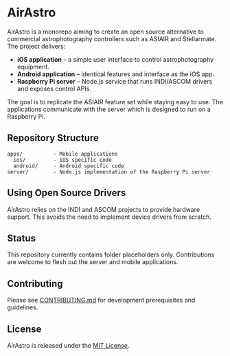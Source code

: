 # AirAstro

AirAstro is a monorepo aiming to create an open source alternative to commercial astrophotography controllers such as ASIAIR and Stellarmate. The project delivers:

- **iOS application** – a simple user interface to control astrophotography equipment.
- **Android application** – identical features and interface as the iOS app.
- **Raspberry Pi server** – Node.js service that runs INDI/ASCOM drivers and
  exposes control APIs.

The goal is to replicate the ASIAIR feature set while staying easy to use. The applications communicate with the server which is designed to run on a Raspberry Pi.

## Repository Structure

```
apps/          - Mobile applications
  ios/         - iOS specific code
  android/     - Android specific code
server/        - Node.js implementation of the Raspberry Pi server
```

## Using Open Source Drivers

AirAstro relies on the INDI and ASCOM projects to provide hardware support. This avoids the need to implement device drivers from scratch.

## Status

This repository currently contains folder placeholders only. Contributions are welcome to flesh out the server and mobile applications.

## Contributing

Please see [CONTRIBUTING.md](CONTRIBUTING.md) for development prerequisites and
guidelines.

## License

AirAstro is released under the [MIT License](LICENSE).
